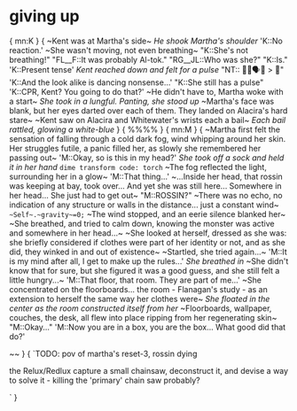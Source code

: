 # giving up

{
mn:K
}
{
~Kent was at Martha's side~
*He shook Martha's shoulder*
'K::No reaction.'
~She wasn't moving, not even breathing~
"K::She's not breathing!"
"FL__F::It was probably Al-tok."
"RG__JL::Who was she?"
"K::Is."
'K::Present tense'
*Kent reached down and felt for a pulse*
"NT:: 📢📣🗣️💬 > 🔎"
'K::And the look alike is dancing nonsense...'
"K::She still has a pulse"
'K::CPR, Kent? 
You going to do that?'
~He didn't have to, Martha woke with a start~
*She took in a lungful. 
Panting, she stood up*
~Martha's face was blank, but her eyes darted over each of them.
They landed on Alacira's hard stare~
~Kent saw on Alacira and Whitewater's wrists each a bail~
*Each bail rattled, glowing a white-blue*
}
{
%%%%
}
{
mn:M
}
{
~Martha first felt the sensation of falling through a cold dark fog, wind whipping around her skin.
Her struggles futile, a panic filled her, as slowly she remembered her passing out~
'M::Okay, so is this in my head?'
*She took off a sock and held it in her hand*
`
dime transform code: torch
`
~The fog reflected the light, surrounding her in a glow~
'M::That thing...'
~...Inside her head, that rossin was keeping at bay, took over...
And yet she was still here...
Somewhere in her head...
She just had to get out~
"M::ROSSIN?"
~There was no echo, no indication of any structure or walls in the distance... just a constant wind~
`
~Self~.~gravity~=0;
`
~The wind stopped, and an eerie silence blanked her~
~She breathed, and tried to calm down, knowing the monster was active and somewhere in her head...~
~She looked at herself, dressed as she was: she briefly considered if clothes were part of her identity or not, and as she did, they winked in and out of existence~
~Startled, she tried again...~
'M::It is my mind after all, I get to make up the rules...'
*She breathed in*
~She didn't know that for sure, but she figured it was a good guess, and she still felt a little hungry...~
'M::That floor, that room. 
They are part of me...'
~She concentrated on the floorboards... the room - Flanagan's study -  as an extension to herself the same way her clothes were~
*She floated in the center as the room constructed itself from her*
~Floorboards, wallpaper, couches, the desk, all flew into place ripping from her regenerating skin~
"M::Okay..."
'M::Now you are in a box, you are the box...
What good did that do?'



~~
}
{
`TODO:
pov of martha's reset-3, rossin dying

the Relux/Redlux capture a small chainsaw, deconstruct it, and devise a way to solve it - killing the 'primary' chain saw probably?


`
}
# 
